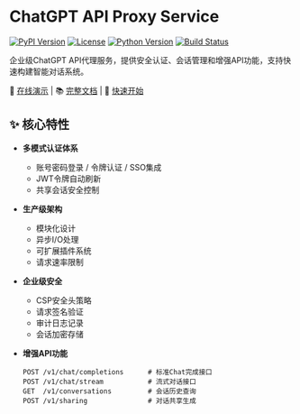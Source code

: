# ChatGPT API Proxy Service

[![PyPI Version](https://img.shields.io/pypi/v/chatgpt-proxy?color=blue)](https://pypi.org/project/chatgpt-proxy/)
[![License](https://img.shields.io/badge/License-MIT-green.svg)](LICENSE)
[![Python Version](https://img.shields.io/badge/Python-3.8%2B-blue)](https://www.python.org/)
[![Build Status](https://github.com/yourorg/chatgpt-proxy/actions/workflows/ci.yml/badge.svg)](https://github.com/yourorg/chatgpt-proxy/actions)

企业级ChatGPT API代理服务，提供安全认证、会话管理和增强API功能，支持快速构建智能对话系统。

🔗 [在线演示](https://chat.yourcompany.com) | 📚 [完整文档](docs/) | 🚀 [快速开始](#-快速开始)

## ✨ 核心特性

- **多模式认证体系**
  - 账号密码登录 / 令牌认证 / SSO集成
  - JWT令牌自动刷新
  - 共享会话安全控制

- **生产级架构**
  - 模块化设计
  - 异步I/O处理
  - 可扩展插件系统
  - 请求速率限制

- **企业级安全**
  - CSP安全头策略
  - 请求签名验证
  - 审计日志记录
  - 会话加密存储

- **增强API功能**
  ```plaintext
  POST /v1/chat/completions      # 标准Chat完成接口
  POST /v1/chat/stream           # 流式对话接口
  GET  /v1/conversations         # 会话历史查询
  POST /v1/sharing               # 对话共享生成
